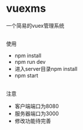 # vuexms
一个简易的vuex管理系统
##
使用
- npm install
- npm run dev
- 进入server目录npm install
- npm start
##
注意
- 客户端端口为8080
- 服务器端口为3000
- 修改功能待完善
